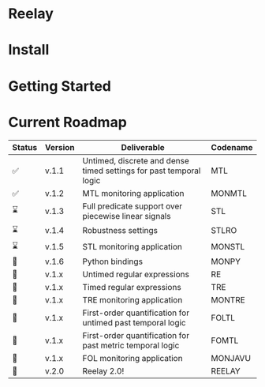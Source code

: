 # Reelay

# Install

# Getting Started

# Current Roadmap

| Status | Version | Deliverable | Codename |
|-|---------|-------------|----------|
|✅| v.1.1 | Untimed, discrete and dense timed settings for past temporal logic | MTL
|✅| v.1.2 | MTL monitoring application | MONMTL
|⌛| v.1.3 | Full predicate support over piecewise linear signals | STL
|⌛| v.1.4 | Robustness settings | STLRO
|⌛| v.1.5 | STL monitoring application | MONSTL
|🤞| v.1.6 | Python bindings | MONPY
|🤞| v.1.x | Untimed regular expressions | RE
|🤞| v.1.x | Timed regular expressions | TRE
|🤞| v.1.x | TRE monitoring application | MONTRE
|🤞| v.1.x | First-order quantification for untimed past temporal logic | FOLTL
|🤞| v.1.x | First-order quantification for past metric temporal logic | FOMTL
|🤞| v.1.x | FOL monitoring application | MONJAVU |
|🤞| v.2.0 | Reelay 2.0! | REELAY